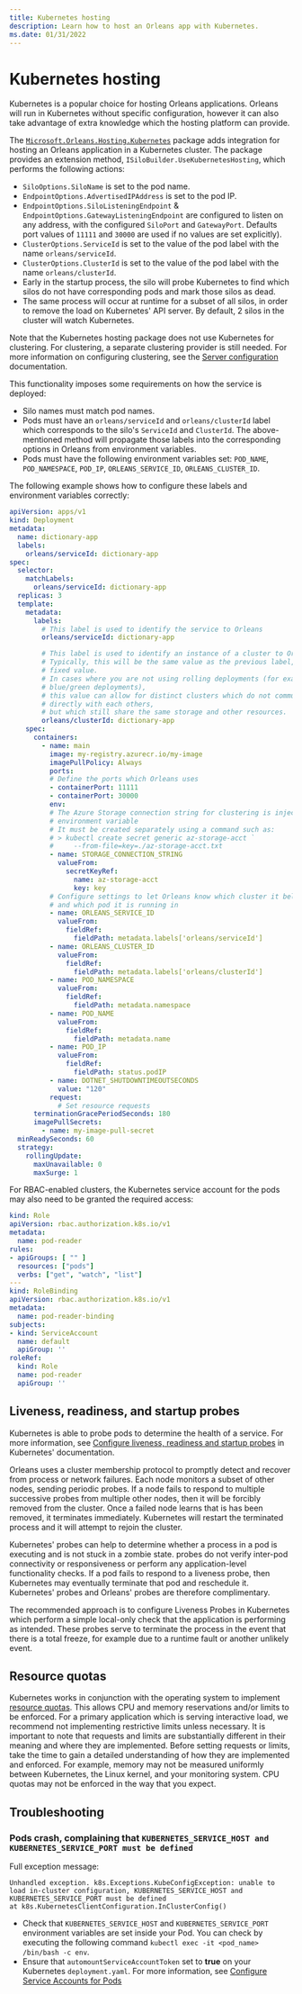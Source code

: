 ```yaml
---
title: Kubernetes hosting
description: Learn how to host an Orleans app with Kubernetes.
ms.date: 01/31/2022
---
```


# Kubernetes hosting

Kubernetes is a popular choice for hosting Orleans applications. Orleans will run in Kubernetes without specific configuration, however it can also take advantage of extra knowledge which the hosting platform can provide.

The [`Microsoft.Orleans.Hosting.Kubernetes`](https://www.nuget.org/packages/Microsoft.Orleans.Hosting.Kubernetes) package adds integration for hosting an Orleans application in a Kubernetes cluster. The package provides an extension method, `ISiloBuilder.UseKubernetesHosting`, which performs the following actions:

- `SiloOptions.SiloName` is set to the pod name.
- `EndpointOptions.AdvertisedIPAddress` is set to the pod IP.
- `EndpointOptions.SiloListeningEndpoint` &amp; `EndpointOptions.GatewayListeningEndpoint` are configured to listen on any address, with the configured `SiloPort` and `GatewayPort`. Defaults port values of `11111` and `30000` are used if no values are set explicitly).
- `ClusterOptions.ServiceId` is set to the value of the pod label with the name `orleans/serviceId`.
- `ClusterOptions.ClusterId` is set to the value of the pod label with the name `orleans/clusterId`.
- Early in the startup process, the silo will probe Kubernetes to find which silos do not have corresponding pods and mark those silos as dead.
- The same process will occur at runtime for a subset of all silos, in order to remove the load on Kubernetes' API server. By default, 2 silos in the cluster will watch Kubernetes.

Note that the Kubernetes hosting package does not use Kubernetes for clustering. For clustering, a separate clustering provider is still needed. For more information on configuring clustering, see the [Server configuration](../host/configuration-guide/server-configuration.md) documentation.

This functionality imposes some requirements on how the service is deployed:

* Silo names must match pod names.
* Pods must have an `orleans/serviceId` and `orleans/clusterId` label which corresponds to the silo's `ServiceId` and `ClusterId`. The above-mentioned method will propagate those labels into the corresponding options in Orleans from environment variables.
* Pods must have the following environment variables set: `POD_NAME`, `POD_NAMESPACE`, `POD_IP`, `ORLEANS_SERVICE_ID`, `ORLEANS_CLUSTER_ID`.

The following example shows how to configure these labels and environment variables correctly:

```yaml
apiVersion: apps/v1
kind: Deployment
metadata:
  name: dictionary-app
  labels:
    orleans/serviceId: dictionary-app
spec:
  selector:
    matchLabels:
      orleans/serviceId: dictionary-app
  replicas: 3
  template:
    metadata:
      labels:
        # This label is used to identify the service to Orleans
        orleans/serviceId: dictionary-app

        # This label is used to identify an instance of a cluster to Orleans.
        # Typically, this will be the same value as the previous label, or any 
        # fixed value.
        # In cases where you are not using rolling deployments (for example,
        # blue/green deployments),
        # this value can allow for distinct clusters which do not communicate
        # directly with each others,
        # but which still share the same storage and other resources.
        orleans/clusterId: dictionary-app
    spec:
      containers:
        - name: main
          image: my-registry.azurecr.io/my-image
          imagePullPolicy: Always
          ports:
          # Define the ports which Orleans uses
          - containerPort: 11111
          - containerPort: 30000
          env:
          # The Azure Storage connection string for clustering is injected as an
          # environment variable
          # It must be created separately using a command such as:
          # > kubectl create secret generic az-storage-acct `
          #     --from-file=key=./az-storage-acct.txt
          - name: STORAGE_CONNECTION_STRING
            valueFrom:
              secretKeyRef:
                name: az-storage-acct
                key: key
          # Configure settings to let Orleans know which cluster it belongs to
          # and which pod it is running in
          - name: ORLEANS_SERVICE_ID
            valueFrom:
              fieldRef:
                fieldPath: metadata.labels['orleans/serviceId']
          - name: ORLEANS_CLUSTER_ID
            valueFrom:
              fieldRef:
                fieldPath: metadata.labels['orleans/clusterId']
          - name: POD_NAMESPACE
            valueFrom:
              fieldRef:
                fieldPath: metadata.namespace
          - name: POD_NAME
            valueFrom:
              fieldRef:
                fieldPath: metadata.name
          - name: POD_IP
            valueFrom:
              fieldRef:
                fieldPath: status.podIP
          - name: DOTNET_SHUTDOWNTIMEOUTSECONDS
            value: "120"
          request:
            # Set resource requests
      terminationGracePeriodSeconds: 180
      imagePullSecrets:
        - name: my-image-pull-secret
  minReadySeconds: 60
  strategy:
    rollingUpdate:
      maxUnavailable: 0
      maxSurge: 1
```

For RBAC-enabled clusters, the Kubernetes service account for the pods may also need to be granted the required access:

```yaml
kind: Role
apiVersion: rbac.authorization.k8s.io/v1
metadata:
  name: pod-reader
rules:
- apiGroups: [ "" ]
  resources: ["pods"]
  verbs: ["get", "watch", "list"]
---
kind: RoleBinding
apiVersion: rbac.authorization.k8s.io/v1
metadata:
  name: pod-reader-binding
subjects:
- kind: ServiceAccount
  name: default
  apiGroup: ''
roleRef:
  kind: Role
  name: pod-reader
  apiGroup: ''
```

## Liveness, readiness, and startup probes

Kubernetes is able to probe pods to determine the health of a service. For more information, see [Configure liveness, readiness and startup probes](https://kubernetes.io/docs/tasks/configure-pod-container/configure-liveness-readiness-startup-probes/) in Kubernetes' documentation.

Orleans uses a cluster membership protocol to promptly detect and recover from process or network failures.
Each node monitors a subset of other nodes, sending periodic probes. If a node fails to respond to multiple successive probes from multiple other nodes, then it will be forcibly removed from the cluster. Once a failed node learns that is has been removed, it terminates immediately. Kubernetes will restart the terminated process and it will attempt to rejoin the cluster.

Kubernetes' probes can help to determine whether a process in a pod is executing and is not stuck in a zombie state. probes do not verify inter-pod connectivity or responsiveness or perform any application-level functionality checks. If a pod fails to respond to a liveness probe, then Kubernetes may eventually terminate that pod and reschedule it. Kubernetes' probes and Orleans' probes are therefore complimentary.

The recommended approach is to configure Liveness Probes in Kubernetes which perform a simple local-only check that the application is performing as intended. These probes serve to terminate the process in the event that there is a total freeze, for example due to a runtime fault or another unlikely event.

## Resource quotas

Kubernetes works in conjunction with the operating system to implement [resource quotas](https://kubernetes.io/docs/concepts/policy/resource-quotas/).
This allows CPU and memory reservations and/or limits to be enforced.
For a primary application which is serving interactive load, we recommend not implementing restrictive limits unless necessary.
It is important to note that requests and limits are substantially different in their meaning and where they are implemented.
Before setting requests or limits, take the time to gain a detailed understanding of how they are implemented and enforced.
For example, memory may not be measured uniformly between Kubernetes, the Linux kernel, and your monitoring system. CPU quotas may not be enforced in the way that you expect.

## Troubleshooting

### Pods crash, complaining that `KUBERNETES_SERVICE_HOST and KUBERNETES_SERVICE_PORT must be defined`

Full exception message:

```Output
Unhandled exception. k8s.Exceptions.KubeConfigException: unable to load in-cluster configuration, KUBERNETES_SERVICE_HOST and KUBERNETES_SERVICE_PORT must be defined
at k8s.KubernetesClientConfiguration.InClusterConfig()
```

* Check that `KUBERNETES_SERVICE_HOST` and `KUBERNETES_SERVICE_PORT` environment variables are set inside your Pod.
You can check by executing the following command `kubectl exec -it <pod_name> /bin/bash -c env`.
* Ensure that `automountServiceAccountToken` set to **true** on your Kubernetes `deployment.yaml`. For more information, see [Configure Service Accounts for Pods](https://kubernetes.io/docs/tasks/configure-pod-container/configure-service-account/)
